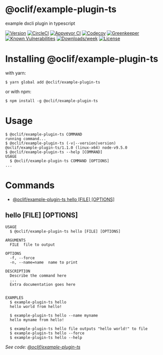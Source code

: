 @oclif/example-plugin-ts
========================

example dxcli plugin in typescript

[![Version](https://img.shields.io/npm/v/@oclif/example-plugin-ts.svg)](https://npmjs.org/package/@oclif/example-plugin-ts)
[![CircleCI](https://circleci.com/gh/oclif/example-plugin-ts/tree/master.svg?style=svg)](https://circleci.com/gh/oclif/example-plugin-ts/tree/master)
[![Appveyor CI](https://ci.appveyor.com/api/projects/status/github/oclif/example-plugin-ts?branch=master&svg=true)](https://ci.appveyor.com/project/heroku/example-plugin-ts/branch/master)
[![Codecov](https://codecov.io/gh/oclif/example-plugin-ts/branch/master/graph/badge.svg)](https://codecov.io/gh/oclif/example-plugin-ts)
[![Greenkeeper](https://badges.greenkeeper.io/oclif/example-plugin-ts.svg)](https://greenkeeper.io/)
[![Known Vulnerabilities](https://snyk.io/test/npm/@oclif/example-plugin-ts/badge.svg)](https://snyk.io/test/npm/@oclif/example-plugin-ts)
[![Downloads/week](https://img.shields.io/npm/dw/@oclif/example-plugin-ts.svg)](https://npmjs.org/package/@oclif/example-plugin-ts)
[![License](https://img.shields.io/npm/l/@oclif/example-plugin-ts.svg)](https://github.com/oclif/example-plugin-ts/blob/master/package.json)

<!-- install -->
# Installing @oclif/example-plugin-ts

with yarn:
```
$ yarn global add @oclif/example-plugin-ts
```

or with npm:
```
$ npm install -g @oclif/example-plugin-ts
```
<!-- installstop -->
<!-- usage -->
# Usage

```sh-session
$ @oclif/example-plugin-ts COMMAND
running command...
$ @oclif/example-plugin-ts (-v|--version|version)
@oclif/example-plugin-ts/1.1.0 (linux-x64) node-v9.5.0
$ @oclif/example-plugin-ts --help [COMMAND]
USAGE
  $ @oclif/example-plugin-ts COMMAND [OPTIONS]
...
```
<!-- usagestop -->
<!-- commands -->
# Commands

* [@oclif/example-plugin-ts hello [FILE] [OPTIONS]](#hello)
## hello [FILE] [OPTIONS]

```
USAGE
  $ @oclif/example-plugin-ts hello [FILE] [OPTIONS]

ARGUMENTS
  FILE  file to output

OPTIONS
  -f, --force
  -n, --name=name  name to print

DESCRIPTION
  Describe the command here
  ...
  Extra documentation goes here


EXAMPLES
  $ example-plugin-ts hello
  hello world from hello!

  $ example-plugin-ts hello --name myname
  hello myname from hello!

  $ example-plugin-ts hello file outputs "hello world!" to file
  $ example-plugin-ts hello --force
  $ example-plugin-ts hello --help
```

_See code: [@oclif/example-plugin-ts](https://github.com/oclif/example-plugin-ts/blob/v1.1.0/src/commands/hello.ts)_
<!-- commandsstop -->
